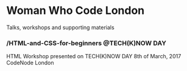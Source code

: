 # Woman Who Code London
Talks, workshops and supporting materials

### /HTML-and-CSS-for-beginners @TECH(K)NOW DAY
HTML Workshop presented on TECH(K)NOW DAY
8th of March, 2017
CodeNode London
